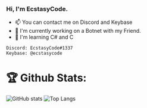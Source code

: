 ### Hi, I'm EcstasyCode. 
- 📫 You can contact me on Discord and Keybase
- 🔭 I'm currently working on a Botnet with my Friend.
- 🌱 I'm learning C# and C
```
Discord: EcstasyCode#1337
Keybase: @ecstasycode
```

# 🏆 Github Stats:
![GitHub stats](https://github-readme-stats.vercel.app/api?username=ecstasycode&show_icons=true&theme=radial&layout=compact)
![Top Langs](https://github-readme-stats.vercel.app/api/top-langs/?username=ecstasycode&theme=radial&layout=compact)
